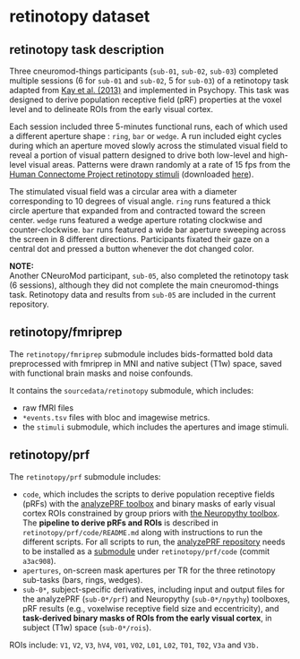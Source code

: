 retinotopy dataset
==================

## retinotopy task description

Three cneuromod-things participants (`sub-01`, `sub-02`, `sub-03`) completed multiple sessions (6 for `sub-01` and `sub-02`, 5 for `sub-03`) of a retinotopy task adapted from [Kay et al. (2013)](https://doi.org/10.1152/jn.00105.2013) and implemented in Psychopy. This task was designed to derive population receptive field (pRF) properties at the voxel level and to delineate ROIs from the early visual cortex.

Each session included three 5-minutes functional runs, each of which used a different aperture shape : `ring`, `bar` or `wedge`. A run included eight cycles during which an aperture moved slowly across the stimulated visual field to reveal a portion of visual pattern designed to drive both low-level and high-level visual areas. Patterns were drawn randomly at a rate of 15 fps from the [Human Connectome Project retinotopy stimuli](https://doi.org/10.1167/18.13.23) (downloaded [here](http://kendrickkay.net/analyzePRF)).

The stimulated visual field was a circular area with a diameter corresponding to 10 degrees of visual angle. `ring` runs featured a thick circle aperture that expanded from and contracted toward the screen center. `wedge` runs featured a wedge aperture rotating clockwise and counter-clockwise. `bar` runs featured a wide bar aperture sweeping across the screen in 8 different directions. Participants fixated their gaze on a central dot and pressed a button whenever the dot changed color.

**NOTE:**\
Another CNeuroMod participant, `sub-05`, also completed the retinotopy task (6 sessions), although they did not complete the main cneuromod-things task. Retinotopy data and results from `sub-05` are included in the current repository.


## retinotopy/fmriprep

The ``retinotopy/fmriprep`` submodule includes bids-formatted bold data preprocessed with fmriprep in MNI and native subject (T1w) space, saved with functional brain masks and noise confounds.

It contains the ``sourcedata/retinotopy`` submodule, which includes:
- raw fMRI files
- ``*events.tsv`` files with bloc and imagewise metrics.
- the ``stimuli`` submodule, which includes the apertures and image stimuli.

## retinotopy/prf

The ``retinotopy/prf`` submodule includes:
- ``code``, which includes the scripts to derive population receptive fields (pRFs) with the [analyzePRF toolbox](https://github.com/cvnlab/analyzePRF) and binary masks of early visual cortex ROIs constrained by group priors with [the Neuropythy toolbox](https://github.com/noahbenson/neuropythy). The **pipeline to derive pRFs and ROIs** is described in ``retinotopy/prf/code/README.md`` along with instructions to run the different scripts. For all scripts to run, the [analyzePRF repository](https://github.com/cvnlab/analyzePRF)
needs to be installed as a [submodule](https://git-scm.com/book/en/v2/Git-Tools-Submodules) under ``retinotopy/prf/code`` (commit ``a3ac908``).
- ``apertures``, on-screen mask apertures per TR for the three retinotopy sub-tasks (bars, rings, wedges).
- ``sub-0*``, subject-specific derivatives, including input and output files for the analyzePRF (``sub-0*/prf``) and Neuropythy (``sub-0*/npythy``) toolboxes, pRF results (e.g., voxelwise receptive field size and eccentricity), and **task-derived binary masks of ROIs from the early visual cortex**, in subject (T1w) space (``sub-0*/rois``).

ROIs include: ``V1``, ``V2``, ``V3``, ``hV4``, ``V01``, ``V02``, ``L01``, ``L02``, ``T01``, ``T02``, ``V3a`` and  ``V3b.``  
